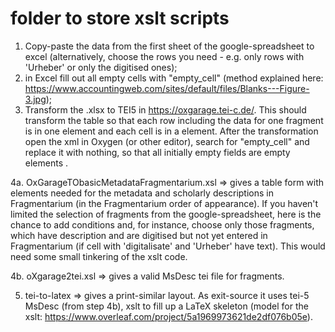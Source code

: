 # folder to store xslt scripts

1. Copy-paste the data from the first sheet of the google-spreadsheet to excel (alternatively, choose the rows you need - e.g. only rows with 'Urheber' or only the digitised ones);
2. in Excel fill out all empty cells with "empty_cell" (method explained here: https://www.accountingweb.com/sites/default/files/Blanks---Figure-3.jpg);
3. Transform the .xlsx to TEI5 in https://oxgarage.tei-c.de/. This should transform the table so that each row including the data for one fragment is in one <row> element and each cell is in a <cell> element. After the transformation open the xml in Oxygen (or other editor), search for "empty_cell" and replace it with nothing, so that all initially empty fields are empty elements <cell>. 

4a. OxGarageTObasicMetadataFragmentarium.xsl => gives a table form with elements needed for the metadata and scholarly descriptions in Fragmentarium (in the Fragmentarium order of appearance). If you haven't limited the selection of fragments from the google-spreadsheet, here is the chance to add conditions and, for instance, choose only those fragments, which have description and are digitised but not yet entered in Fragmentarium (if cell with 'digitalisate' and 'Urheber' have text). This would need some small tinkering of the xslt code.

4b. oXgarage2tei.xsl => gives a valid MsDesc tei file for fragments.

5. tei-to-latex => gives a print-similar layout. As exit-source it uses tei-5 MsDesc (from step 4b), xslt to fill up a LaTeX skeleton (model for the xslt: https://www.overleaf.com/project/5a1969973621de2df076b05e).

